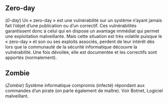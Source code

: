 ## Zero-day
(*0-day*)
Un « zero-day » est une vulnérabilité sur un système n’ayant jamais fait l’objet d’une publication ou d’un correctif.
Ces vulnérabilités garantissent donc à celui qui en dispose un avantage immédiat qui permet une exploitation malveillante.
Mais cette situation est très volatile puisque le « zero-day » et son ou ses exploits associés, perdent de leur intérêt dès lors que la communauté de la sécurité informatique découvre la vulnérabilité.
Une fois dévoilée, elle est documentée et les correctifs sont apportés (normalement). 

## Zombie
(*Zombie*) 
Système informatique compromis (infecté) répondant aux commandes d’un pirate (on parle également de maître).
Voir Botnet, Logiciel malveillant.
